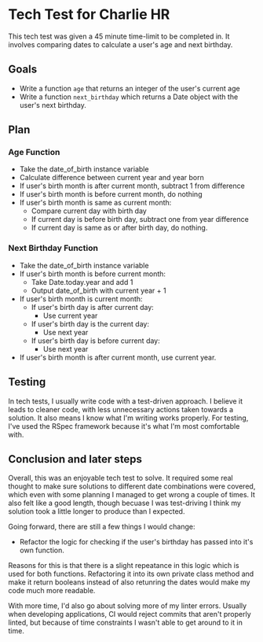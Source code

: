 # Tech Test for Charlie HR

This tech test was given a 45 minute time-limit to be completed in. It involves comparing dates to calculate a user's age and next birthday.

## Goals

- Write a function `age` that returns an integer of the user's current age
- Write a function `next_birthday` which returns a Date object with the user's next birthday.

## Plan

### Age Function

- Take the date_of_birth instance variable
- Calculate difference between current year and year born
- If user's birth month is after current month, subtract 1 from difference
- If user's birth month is before current month, do nothing
- If user's birth month is same as current month:
  - Compare current day with birth day
  - If current day is before birth day, subtract one from year difference
  - If current day is same as or after birth day, do nothing.

### Next Birthday Function

- Take the date_of_birth instance variable
- If user's birth month is before current month:
  - Take Date.today.year and add 1
  - Output date_of_birth with current year + 1
- If user's birth month is current month:
  - If user's birth day is after current day:
    - Use current year
  - If user's birth day is the current day:
    - Use next year
  - If user's birth day is before current day:
    - Use next year
- If user's birth month is after current month, use current year.

## Testing

In tech tests, I usually write code with a test-driven approach. I believe it leads to cleaner code, with less unnecessary actions taken towards a solution. It also means I know what I'm writing works properly. For testing, I've used the RSpec framework because it's what I'm most comfortable with. 


## Conclusion and later steps

Overall, this was an enjoyable tech test to solve. It required some real thought to make sure solutions to different date combinations were covered, which even with some planning I managed to get wrong a couple of times. It also felt like a good length, though becuase I was test-driving I think my solution took a little longer to produce than I expected.

Going forward, there are still a few things I would change:

- Refactor the logic for checking if the user's birthday has passed into it's own function.

Reasons for this is that there is a slight repeatance in this logic which is used for both functions. Refactoring it into its own private class method and make it return booleans instead of also retunring the dates would make my code much more readable. 

With more time, I'd also go about solving more of my linter errors. Usually when developing applications, CI would reject commits that aren't properly linted, but because of time constraints I wasn't able to get around to it in time. 